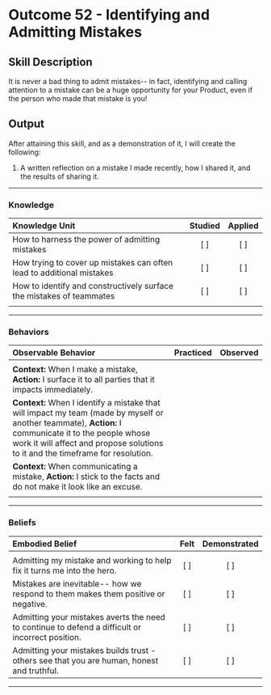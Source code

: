 # Outcome 52 - Identifying and Admitting Mistakes

## Skill Description

It is never a bad thing to admit mistakes-- in fact, identifying and calling attention to a mistake can be a huge opportunity for your Product, even if the person who made that mistake is you!

## Output

After attaining this skill, and as a demonstration of it, I will create the following:
1. A written reflection on a mistake I made recently, how I shared it, and the results of sharing it. 

---

### Knowledge

| Knowledge Unit | Studied | Applied |
|:---|:---:|:---:|
| How to harness the power of admitting mistakes | [ ] | [ ] |
| How trying to cover up mistakes can often lead to additional mistakes | [ ] | [ ] |
| How to identify and constructively surface the mistakes of teammates | [ ] | [ ] |
| | | |

---

### Behaviors

| Observable Behavior | Practiced | Observed |
|:---|:---:|:---:|
| | | |
| **Context:** When I make a mistake, **Action:** I surface it to all parties that it impacts immediately.  | | |
| **Context:** When I identify a mistake that will impact my team (made by myself or another teammate), **Action:** I communicate it to the people whose work it will affect and propose solutions to it and the timeframe for resolution. |  ||
| **Context:** When communicating a mistake, **Action:** I stick to the facts and do not make it look like an excuse. |  | |
| | | |

---

### Beliefs


| Embodied Belief | Felt | Demonstrated |
|:---|:---:|:---:|
| | | |
| Admitting my mistake and working to help fix it turns me into the hero. | [ ] | [ ] |
| Mistakes are inevitable-- how we respond to them makes them positive or negative. | [ ] | [ ] |
| Admitting your mistakes averts the need to continue to defend a difficult or incorrect position.| [ ] | [ ] |
| Admitting your mistakes builds trust - others see that you are human, honest and truthful.| [ ] | [ ] |
---
